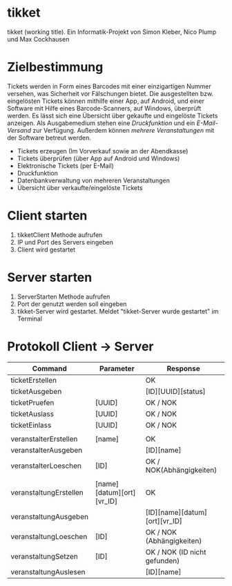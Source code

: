 # tikket
tikket (working title). Ein Informatik-Projekt von Simon Kleber, Nico Plump und Max Cockhausen

# Zielbestimmung
Tickets werden in Form eines Barcodes mit einer einzigartigen Nummer versehen, was Sicherheit vor Fälschungen bietet. Die ausgestellten bzw. eingelösten Tickets können mithilfe einer App, auf Android, und einer Software mit Hilfe eines Barcode-Scanners, auf Windows, überprüft werden. Es lässt sich eine Übersicht über gekaufte und eingelöste Tickets anzeigen.
Als Ausgabemedium stehen eine *Druckfunktion* und ein *E-Mail-Versand* zur Verfügung. Außerdem können *mehrere Veranstaltungen* mit der Software betreut werden.

* Tickets erzeugen (Im Vorverkauf sowie an der Abendkasse)
* Tickets überprüfen (über App auf Android und Windows)
* Elektronische Tickets (per E-Mail)
* Druckfunktion
* Datenbankverwaltung von mehreren Veranstaltungen
* Übersicht über verkaufte/eingelöste Tickets

# Client starten
1. tikketClient Methode aufrufen
2. IP und Port des Servers eingeben
3. Client wird gestartet

# Server starten
1. ServerStarten Methode aufrufen
2. Port der genutzt werden soll eingeben
3. tikket-Server wird gestartet. Meldet "tikket-Server wurde gestartet" im Terminal

# Protokoll Client -> Server
Command | Parameter | Response
--------|-----------|---------
ticketErstellen||OK
ticketAusgeben||[ID][UUID][status]
ticketPruefen|[UUID]|OK / NOK
ticketAuslass|[UUID]|OK / NOK
ticketEinlass|[UUID]|OK / NOK
||
veranstalterErstellen|[name]|OK
veranstalterAusgeben||[ID][name]
veranstalterLoeschen|[ID]|OK / NOK(Abhängigkeiten)
||
veranstaltungErstellen|[name][datum][ort][vr_ID]|OK
veranstaltungAusgeben||[ID][name][datum][ort][vr_ID]
veranstaltungLoeschen|[ID]|OK / NOK (Abhängigkeiten)
veranstaltungSetzen|[ID]|OK / NOK (ID nicht gefunden)
veranstaltungAuslesen||[ID][name]
